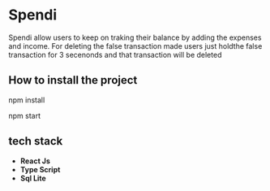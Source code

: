 # Spendi

Spendi allow users to keep on traking their balance by adding the expenses and income. For deleting the false transaction made users just holdthe false transaction for 3 secenonds
and that transaction will be deleted

## How to install the project

npm install

npm start

## tech stack
- **React Js**
- **Type Script**
- **Sql Lite**


